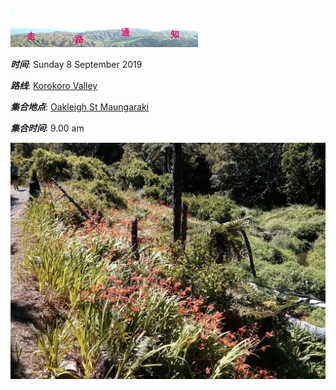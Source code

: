 ![skyline](_images/skyline2.png)

***时间***: Sunday 8 September 2019

***路线***: [Korokoro Valley](http://tracks.org.nz/track/show/99)

***集合地点***: [Oakleigh St Maungaraki](https://www.google.co.nz/maps/place/41%C2%B012'06.9%22S+174%C2%B052'32.1%22E/@-41.2019167,174.8733946,17z/data=!3m1!4b1!4m5!3m4!1s0x0:0x0!8m2!3d-41.2019167!4d174.8755833)

***集合时间***: 9.00 am


![26946405462_37a0c9107d_k](_images/26946405462_37a0c9107d_k.jpg)
